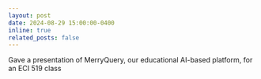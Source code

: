 ```yaml
---
layout: post
date: 2024-08-29 15:00:00-0400
inline: true
related_posts: false
---
```


Gave a presentation of MerryQuery, our educational AI-based platform, for an ECI 519 class
